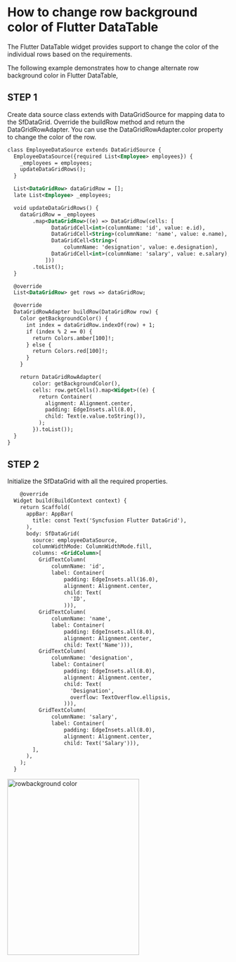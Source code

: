 # How to change row background color of Flutter DataTable

The Flutter DataTable widget provides support to change the color of the individual rows based on the requirements.

The following example demonstrates how to change alternate row background color in Flutter DataTable,

## STEP 1
Create data source class extends with DataGridSource for mapping data to the SfDataGrid. 
Override the buildRow method and return the DataGridRowAdapter. You can use the DataGridRowAdapter.color property to change the color of the row.
```xml
class EmployeeDataSource extends DataGridSource {
  EmployeeDataSource({required List<Employee> employees}) {
    _employees = employees;
    updateDataGridRows();
  }

  List<DataGridRow> dataGridRow = [];
  late List<Employee> _employees;

  void updateDataGridRows() {
    dataGridRow = _employees
        .map<DataGridRow>((e) => DataGridRow(cells: [
              DataGridCell<int>(columnName: 'id', value: e.id),
              DataGridCell<String>(columnName: 'name', value: e.name),
              DataGridCell<String>(
                  columnName: 'designation', value: e.designation),
              DataGridCell<int>(columnName: 'salary', value: e.salary),
            ]))
        .toList();
  }

  @override
  List<DataGridRow> get rows => dataGridRow;

  @override
  DataGridRowAdapter buildRow(DataGridRow row) {
    Color getBackgroundColor() {
      int index = dataGridRow.indexOf(row) + 1;
      if (index % 2 == 0) {
        return Colors.amber[100]!;
      } else {
        return Colors.red[100]!;
      }
    }

    return DataGridRowAdapter(
        color: getBackgroundColor(),
        cells: row.getCells().map<Widget>((e) {
          return Container(
            alignment: Alignment.center,
            padding: EdgeInsets.all(8.0),
            child: Text(e.value.toString()),
          );
        }).toList());
  }
}
```

## STEP 2
Initialize the SfDataGrid with all the required properties.

```xml
    @override
  Widget build(BuildContext context) {
    return Scaffold(
      appBar: AppBar(
        title: const Text('Syncfusion Flutter DataGrid'),
      ),
      body: SfDataGrid(
        source: employeeDataSource,
        columnWidthMode: ColumnWidthMode.fill,
        columns: <GridColumn>[
          GridTextColumn(
              columnName: 'id',
              label: Container(
                  padding: EdgeInsets.all(16.0),
                  alignment: Alignment.center,
                  child: Text(
                    'ID',
                  ))),
          GridTextColumn(
              columnName: 'name',
              label: Container(
                  padding: EdgeInsets.all(8.0),
                  alignment: Alignment.center,
                  child: Text('Name'))),
          GridTextColumn(
              columnName: 'designation',
              label: Container(
                  padding: EdgeInsets.all(8.0),
                  alignment: Alignment.center,
                  child: Text(
                    'Designation',
                    overflow: TextOverflow.ellipsis,
                  ))),
          GridTextColumn(
              columnName: 'salary',
              label: Container(
                  padding: EdgeInsets.all(8.0),
                  alignment: Alignment.center,
                  child: Text('Salary'))),
        ],
      ),
    );
  } 
```

<img alt="rowbackground color"  src="https://www.syncfusion.com/uploads/user/kb/flut/flut-4292/flut-4292_img1.jpeg" width="300" height="400" />